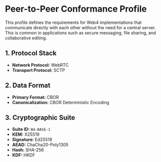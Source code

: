 # Peer-to-Peer Conformance Profile

This profile defines the requirements for Web4 implementations that communicate directly with each other without the need for a central server. This is common in applications such as secure messaging, file sharing, and collaborative editing.

## 1. Protocol Stack

-   **Network Protocol:** WebRTC
-   **Transport Protocol:** SCTP

## 2. Data Format

-   **Primary Format:** CBOR
-   **Canonicalization:** CBOR Deterministic Encoding

## 3. Cryptographic Suite

-   **Suite ID:** `W4-BASE-1`
-   **KEM:** X25519
-   **Signature:** Ed25519
-   **AEAD:** ChaCha20-Poly1305
-   **Hash:** SHA-256
-   **KDF:** HKDF



